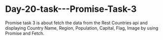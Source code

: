 # Day-20-task---Promise-Task-3
Promise task 3 is about fetch the data from the Rest Countries api and displaying Country Name, Region, Population, Capital, Flag, Image by using Promise and Fetch.
